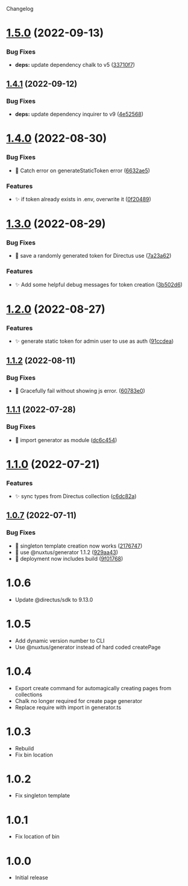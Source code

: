 Changelog

# [1.5.0](https://github.com/nuxtus/cli/compare/v1.4.1...v1.5.0) (2022-09-13)


### Bug Fixes

* **deps:** update dependency chalk to v5 ([33710f7](https://github.com/nuxtus/cli/commit/33710f735b310794d4e6b33034848ceeeb48cc65))

## [1.4.1](https://github.com/nuxtus/cli/compare/v1.4.0...v1.4.1) (2022-09-12)


### Bug Fixes

* **deps:** update dependency inquirer to v9 ([4e52568](https://github.com/nuxtus/cli/commit/4e525687015d43d32b2eb1fd78e0a17b9af27d4d))

# [1.4.0](https://github.com/nuxtus/cli/compare/v1.3.0...v1.4.0) (2022-08-30)


### Bug Fixes

* :bug: Catch error on generateStaticToken error ([6632ae5](https://github.com/nuxtus/cli/commit/6632ae5815366af83e0252afd7cdb6a169c4e27d))


### Features

* :sparkles: if token already exists in .env, overwrite it ([0f20489](https://github.com/nuxtus/cli/commit/0f204895dfa9b26e3b6fc731145e76da190ac85a))

# [1.3.0](https://github.com/nuxtus/cli/compare/v1.2.0...v1.3.0) (2022-08-29)


### Bug Fixes

* :bug: save a randomly generated token for Directus use ([7a23a62](https://github.com/nuxtus/cli/commit/7a23a62928a544cf2242f0952f9906ad185ab026))


### Features

* :sparkles: Add some helpful debug messages for token creation ([3b502d6](https://github.com/nuxtus/cli/commit/3b502d66ea76350706e518b28fa71e33a74924c5))

# [1.2.0](https://github.com/nuxtus/cli/compare/v1.1.2...v1.2.0) (2022-08-27)


### Features

* :sparkles: generate static token for admin user to use as auth ([91ccdea](https://github.com/nuxtus/cli/commit/91ccdeaec537587cc8219e5bccf56c60eeb4191d))

## [1.1.2](https://github.com/nuxtus/cli/compare/v1.1.1...v1.1.2) (2022-08-11)


### Bug Fixes

* :bug: Gracefully fail without showing js error. ([60783e0](https://github.com/nuxtus/cli/commit/60783e001194693dc303d94b1ce2c0af6f967780))

## [1.1.1](https://github.com/nuxtus/cli/compare/v1.1.0...v1.1.1) (2022-07-28)


### Bug Fixes

* :bug: import generator as module ([dc6c454](https://github.com/nuxtus/cli/commit/dc6c454614d48265acd8b28a70b395e25d5a0d14))

# [1.1.0](https://github.com/nuxtus/cli/compare/v1.0.7...v1.1.0) (2022-07-21)


### Features

* :sparkles: sync types from Directus collection ([c6dc82a](https://github.com/nuxtus/cli/commit/c6dc82a161c39bbdc99c40fe8185695cfca43075))

## [1.0.7](https://github.com/nuxtus/cli/compare/v1.0.6...v1.0.7) (2022-07-11)


### Bug Fixes

* :bug: singleton template creation now works ([2176747](https://github.com/nuxtus/cli/commit/2176747d72ea7615a83f3141c5557f278de65683))
* :bug: use @nuxtus/generator 1.1.2 ([929aa43](https://github.com/nuxtus/cli/commit/929aa432179dee9f2d970227fb0adc7d0407d7bd))
* :construction_worker: deployment now includes build ([9f01768](https://github.com/nuxtus/cli/commit/9f01768e6926da4b671f15f572cd3ba682abedbd))


# 1.0.6

- Update @directus/sdk to 9.13.0

# 1.0.5

- Add dynamic version number to CLI
- Use @nuxtus/generator instead of hard coded createPage

# 1.0.4

- Export create command for automagically creating pages from collections
- Chalk no longer required for create page generator
- Replace require with import in generator.ts

# 1.0.3

- Rebuild
- Fix bin location

# 1.0.2

- Fix singleton template

# 1.0.1

- Fix location of bin


# 1.0.0

- Initial release
